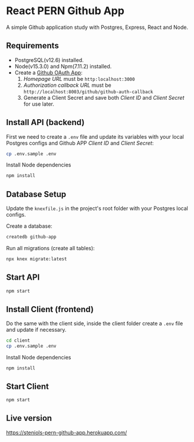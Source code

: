 # React PERN Github App

A simple Github application study with Postgres, Express, React and Node.

## Requirements

* PostgreSQL(v12.6) installed.
* Node(v15.3.0) and Npm(7.11.2) installed.
* Create a [Github OAuth App](https://github.com/settings/developers):
  1) *Homepage URL* must be `http:localhost:3000`
  2) *Authorization callback URL* must be `http://localhost:8003/github/github-auth-callback`
  3) Generate a Client Secret and save both *Client ID* and *Client Secret* for use later.

## Install API (backend)

First we need to create a `.env` file and update its variables with your local Postgres configs and Github APP *Client ID* and *Client Secret*:

```bash
cp .env.sample .env
```

Install Node dependencies
```bash
npm install
```
## Database Setup

Update the `knexfile.js` in the project's root folder with your Postgres local configs.

Create a database:
```bash
createdb github-app 
```

Run all migrations (create all tables):
```bash
npx knex migrate:latest 
```

## Start API

```bash
npm start
```

## Install Client (frontend)

Do the same with the client side, inside the client folder create a `.env` file and update if necessary.
```bash
cd client
cp .env.sample .env
```

Install Node dependencies
```
npm install
```

## Start Client
```bash
npm start
```

## Live version

https://steniols-pern-github-app.herokuapp.com/
